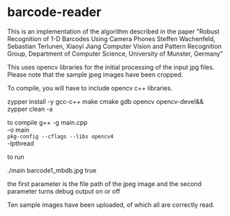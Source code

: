 # barcode-reader
This is an implementation of the algorithm described in the paper "Robust Recognition of 1-D Barcodes Using Camera Phones Steffen Wachenfeld, Sebastian Terlunen, Xiaoyi Jiang Computer Vision and Pattern Recognition Group, Department of Computer Science, University of Munster, Germany"

This uses opencv libraries for the initial processing of the input jpg files. Please note that the sample jpeg images have been cropped.

To compile, you will have to include opencv c++ libraries. 

zypper install -y gcc-c++ make cmake gdb opencv opencv-devel&& \
zypper clean -a

to compile
g++ -g main.cpp \
    -o main \
    `pkg-config --cflags --libs opencv4` \
    -lpthread

to run

./main barcode1_mbdb.jpg true

the first parameter is the file path of the jpeg image and the second parameter turns debug output on or off

Ten sample images have been uploaded, of which all are correctly read.
